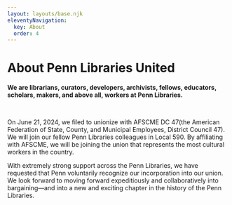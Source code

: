 ```yaml
---
layout: layouts/base.njk
eleventyNavigation:
  key: About
  order: 4
---
```

# About Penn Libraries United

<div class="info-box">

**We are librarians, curators, developers, archivists, fellows, educators, scholars, makers, and above all, workers at Penn Libraries.**

<br>

On June 21, 2024, we filed to unionize with AFSCME DC 47(the American Federation of State, County, and Municipal Employees, District Council 47). We will join our fellow Penn Libraries colleagues in Local 590. By affiliating with AFSCME, we will be joining the union that represents the most cultural workers in the country.

With extremely strong support across the Penn Libraries, we have requested that Penn voluntarily recognize our incorporation into our union. We look forward to moving forward expeditiously and collaboratively into bargaining—and into a new and exciting chapter in the history of the Penn Libraries.
</div>

